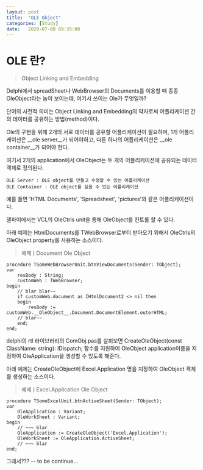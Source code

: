 ```yaml
---
layout: post
title:  "OLE Object"
categories: [Study]
date:   2020-07-08 09:35:00
---
```


# OLE 란?
> Object Linking and Embedding

Delphi에서 spreadSheet나 WebBrowser의 Documents를 이용할 때 종종 OleObject라는 놈이 보이는데, 여기서 쓰이는 Ole가 무엇일까?

단어의 사전적 의미는 Object Linking and Embedding의 약자로써 어플리케이션 간의 데이터를 공유하는 방법(method)이다.

Ole의 구현을 위해 2개의 서로 데이터를 공유할 어플리케이션이 필요하며, 1개 어플리케이션은 __ole server__가 되어야하고, 다른 하나의 어플리케이션은 __ole container__가 되어야 한다.

여기서 2개의 application에서 OleObject는 두 개의 어플리케이션에 공유되는 데이터 객체로 정의된다.

    OLE Server : OLE object를 만들고 수정할 수 있는 어플리케이션
    OLE Container : OLE object를 싣을 수 있는 어플리케이션

예를 들면 'HTML Documents', 'Spreadsheet', 'pictures'와 같은 어플리케이션이다.

델파이에서는 VCL의 OleCtrls unit을 통해 OleObject를 컨트롤 할 수 있다.

아래 예제는 HtmlDocuments를 TWebBrowser로부터 받아오기 위해서 OleCtrls의  OleObject property를 사용하는 소스이다.

> 예제 ) Document Ole Object
```delphi
procedure TSomeWebBrowserUnit.btnViewDocuments(Sender: TObject);
var
    resBody : String;
    customWeb : TWebBrowser;
begin
    // blar blar~~
    if customWeb.document as IHtmlDocument2 <> nil then
    begin
        resBody := customWeb.__OleObject__.Document.DocumentElement.outerHTML;
    // blar~~
    end;
end;

```

delphi의 rtl 라이브러리의 ComObj.pas를 살펴보면 CreateOleObject(const ClassName: string): IDispatch; 함수를 지원하여 OleObject application이름을 지정하여 OleApplication을 생성할 수 있도록 해준다.

아래 예제는 CreateOleObject에 Excel.Application 명을 지정하여 OleObject 객체를 생성하는 소스이다.

> 예제 ) Excel.Application Ole Object
```delphi
procedure TSomeExcelUnit.btnActiveSheet(Sender: TObject);
var
    OleApplication : Variant;
    OleWorkSheet : Variant;
begin
    // ~~~ blar
    OleApplication := CreateOleObject('Excel.Application');
    OleWorkSheet := OleApplication.ActiveSheet;
    // ~~~ blar
end;

```

그래서??? -- to be continue...